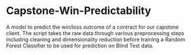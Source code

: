 # Capstone-Win-Predictability
A model to predict the win/loss outcome of a contract for our capstone client. The script takes the raw data through various preprocessing steps including cleaning and dimensionality reduction before training a Random Forest Classifier to be used for prediction on Blind Test data. 
